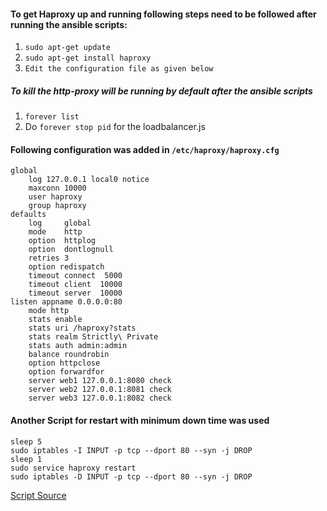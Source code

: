 #### To get Haproxy up and running following steps need to be followed after running the ansible scripts:
1. `sudo apt-get update`
2. `sudo apt-get install haproxy`
3. `Edit the configuration file as given below`
##### To kill the http-proxy will be running by default after the ansible scripts 
1. `forever list`
2. Do `forever stop pid` for the loadbalancer.js

#### Following configuration was added in `/etc/haproxy/haproxy.cfg`
```
global
    log 127.0.0.1 local0 notice
    maxconn 10000
    user haproxy
    group haproxy
defaults
    log     global
    mode    http
    option  httplog
    option  dontlognull
    retries 3
    option redispatch
    timeout connect  5000
    timeout client  10000
    timeout server  10000
listen appname 0.0.0.0:80
    mode http
    stats enable
    stats uri /haproxy?stats
    stats realm Strictly\ Private
    stats auth admin:admin
    balance roundrobin
    option httpclose
    option forwardfor
    server web1 127.0.0.1:8080 check
    server web2 127.0.0.1:8081 check
    server web3 127.0.0.1:8082 check
```
#### Another Script for restart with minimum down time was used
```
sleep 5
sudo iptables -I INPUT -p tcp --dport 80 --syn -j DROP
sleep 1
sudo service haproxy restart
sudo iptables -D INPUT -p tcp --dport 80 --syn -j DROP
```
[Script Source](https://serverfault.com/questions/580595/haproxy-graceful-reload-with-zero-packet-loss)
